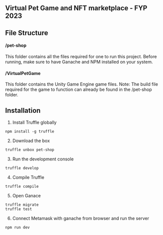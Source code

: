 ## Virtual Pet Game and NFT marketplace - FYP 2023

## File Structure

#### /pet-shop

This folder contains all the files required for one to run this project. Before running, make sure to have Ganache and NPM installed on your system.  

#### /VirtualPetGame

This folder contains the Unity Game Engine game files. Note: The build file required for the game to function can already be found in the /pet-shop folder.

## Installation

1. Install Truffle globally
```
npm install -g truffle
```

2. Download the box
```
truffle unbox pet-shop
```

3. Run the development console
```
truffle develop
```

4. Compile Truffle
```
truffle compile
```

5. Open Ganace 
```
truffle migrate
truffle test
```

6. Connect Metamask with ganache from browser and run the server
```
npm run dev
```
